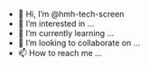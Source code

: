 - 👋 Hi, I’m @hmh-tech-screen
- 👀 I’m interested in ...
- 🌱 I’m currently learning ...
- 💞️ I’m looking to collaborate on ...
- 📫 How to reach me ...

<!---
hmh-tech-screen/hmh-tech-screen is a ✨ special ✨ repository because its `README.md` (this file) appears on your GitHub profile.
You can click the Preview link to take a look at your changes.
--->
